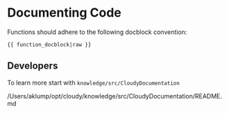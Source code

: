 <!--
id: documenting
tags: usage
-->

# Documenting Code

Functions should adhere to the following docblock convention:

```shell
{{ function_docblock|raw }}
```

## Developers

To learn more start with `knowledge/src/CloudyDocumentation`

/Users/aklump/opt/cloudy/knowledge/src/CloudyDocumentation/README.md
